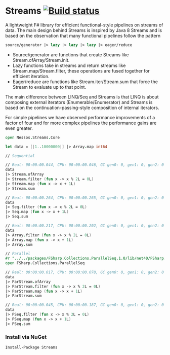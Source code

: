Streams [![Build status](https://ci.appveyor.com/api/projects/status/w1avtn54cl6f4eo8/branch/master)](https://ci.appveyor.com/project/nessos/streams)
=======

A lightweight F# library for efficient functional-style pipelines on streams of data. The main design behind Streams
is inspired by Java 8 Streams and is based on the observation that many functional pipelines follow the pattern
```fsharp 
source/generator |> lazy |> lazy |> lazy |> eager/reduce
```
* Source/generator are functions that create Streams like Stream.ofArray/Stream.init.
* Lazy functions take in streams and return streams like Stream.map/Stream.filter, these operations are fused together for efficient iteration.
* Eager/reduce are functions like Stream.iter/Stream.sum that force the Stream to evaluate up to that point.

The main difference between LINQ/Seq and Streams is that LINQ is about composing external iterators (Enumerable/Enumerator) and  Streams is based on the continuation-passing-style composition of internal iterators.

For simple pipelines we have observed performance improvements of a factor of four and for more complex pipelines the performance gains are even greater.
```fsharp
open Nessos.Streams.Core

let data = [|1..10000000|] |> Array.map int64

// Sequential

// Real: 00:00:00.044, CPU: 00:00:00.046, GC gen0: 0, gen1: 0, gen2: 0
data
|> Stream.ofArray
|> Stream.filter (fun x -> x % 2L = 0L)
|> Stream.map (fun x -> x + 1L)
|> Stream.sum

// Real: 00:00:00.264, CPU: 00:00:00.265, GC gen0: 0, gen1: 0, gen2: 0
data
|> Seq.filter (fun x -> x % 2L = 0L)
|> Seq.map (fun x -> x + 1L)
|> Seq.sum

// Real: 00:00:00.217, CPU: 00:00:00.202, GC gen0: 0, gen1: 0, gen2: 0
data
|> Array.filter (fun x -> x % 2L = 0L)
|> Array.map (fun x -> x + 1L)
|> Array.sum

// Parallel
#r "../../packages/FSharp.Collections.ParallelSeq.1.0/lib/net40/FSharp.Collections.ParallelSeq.dll"
open FSharp.Collections.ParallelSeq

// Real: 00:00:00.017, CPU: 00:00:00.078, GC gen0: 0, gen1: 0, gen2: 0
data
|> ParStream.ofArray
|> ParStream.filter (fun x -> x % 2L = 0L)
|> ParStream.map (fun x -> x + 1L)
|> ParStream.sum

// Real: 00:00:00.045, CPU: 00:00:00.187, GC gen0: 0, gen1: 0, gen2: 0
data
|> PSeq.filter (fun x -> x % 2L = 0L)
|> PSeq.map (fun x -> x + 1L)
|> PSeq.sum


```

### Install via NuGet

```
Install-Package Streams
```
